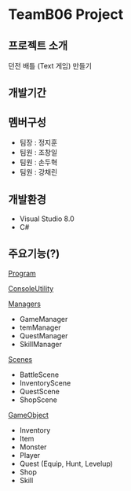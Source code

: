 # TeamB06 Project

## 프로젝트 소개
던전 배틀 (Text 게임) 만들기

## 개발기간

## 멤버구성
- 팀장 : 정지훈
- 팀원 : 조창일
- 팀원 : 손두혁
- 팀원 : 강채린

## 개발환경
- Visual Studio 8.0
- C#

## 주요기능(?)

[Program](https://github.com/jhj603/TeamProject2/wiki/1.-Program)

[ConsoleUtility](https://github.com/jhj603/TeamProject2/wiki/2.-ConsoleUtility)

[Managers](https://github.com/jhj603/TeamProject2/wiki/Managers#gamemanager)
- GameManager
- temManager
- QuestManager
- SkillManager

[Scenes](https://github.com/jhj603/TeamProject2/wiki/Scences)
- BattleScene
- InventoryScene
- QuestScene
- ShopScene

[GameObject](https://github.com/jhj603/TeamProject2/wiki/GameObject)
- Inventory
- Item
- Monster
- Player
- Quest (Equip, Hunt, Levelup)
- Shop
- Skill






